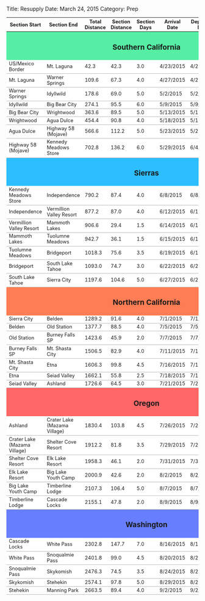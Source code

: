 Title: Resupply
Date: March 24, 2015
Category: Prep

<style>
table {
	font-size: .8rem;
}

tr[id*="-info"] {
	display: none;
    background-color: #F2F2F2 !important;
}

.info-toggle {
	display: table-row;
}

tbody>tr {
    background-color: #FFFFFF !important;
    border-top: 0px solid #b3b3b3 !important;
    border-bottom: 1px solid #b3b3b3 !important;
}

.subhead {
	text-align: center;
    font-size: 1rem;
  	background-color: #FFFFFF !important;
}

#socal-subhead {
    background-color: #56EEA4 !important;
    border-bottom: 0px !important;
}

#sierra-subhead {
    background-color: #2CBEFF !important;
    border-bottom: 0px !important;
}

#norcal-subhead {
    background-color: #FF7D54 !important;
    border-bottom: 0px !important;
}

#or-subhead {
    background-color: #FF6666 !important;
    border-bottom: 0px !important;   
}

#wa-subhead {
    background-color: #677EFE !important;
    border-bottom: 0px !important;   
}

</style>

<table>
    <thead>
        <tr>
            <th title="Field #1">Section Start</th>
            <th title="Field #2">Section End</th>
            <th title="Field #3">Total Distance</th>
            <th title="Field #4">Section Distance</th>
            <th title="Field #5">Section Days</th>
            <th title="Field #6">Arrival Date</th>
            <th title="Field #7">Departure Date</th>
            <th title="Field #8">Average Distance/day</th>
            <th nowrap id="toggle-all" title="Field #9">Buy or Mail <span class="fa-chevron-down fa"></span></th>
        </tr>
    </thead>
    <tbody>
		<tr class="subhead" id="socal-subhead">
        	<td colspan="9"><h3>Southern California</h3></td>
        </tr>
        <tr class="city ca odd" id="laguna">
            <td>US/Mexico Border</td>
            <td>Mt. Laguna</td>
            <td>42.3</td>
            <td>42.3</td>
            <td>3.0</td>
            <td>4/23/2015</td>
            <td>4/23/2015</td>
            <td>14.7</td>
            <td>B <span class="fa-chevron-down fa"></span></td>
        </tr>
        <tr id="laguna-info">
            <td colspan="3">.4 miles off trail</td>
            <td colspan="3">Small grocery store <br> Open 9AM - 5PM</td>
            <td colspan="3"></td>
        </tr>
        <tr class="mail city ca" id="warner-springs">
            <td>Mt. Laguna</td>
            <td>Warner Springs</td>
            <td>109.6</td>
            <td>67.3</td>
            <td>4.0</td>
            <td>4/27/2015</td>
            <td>4/27/2015</td>
            <td>16.5</td>
            <td>M <span class="fa-chevron-down fa"></span></td>
        </tr>
        <tr id="warner-springs-info">
            <td colspan="3">1.2 miles off trail</td>
            <td colspan="3">Small hiker store at Resource Center <br> (760) 782-0670</td>
            <td colspan="3">General Delivery <br> Warner Springs, CA 92086 <br> M-F 8AM - 4PM S 8AM - 1:30PM</td>
        </tr>
        <tr class="city ca odd" id="idyllwild">
            <td>Warner Springs</td>
            <td>Idyllwild</td>
            <td>178.6</td>
            <td>69.0</td>
            <td>5.0</td>
            <td>5/2/2015</td>
            <td>5/2/2015</td>
            <td>14.4</td>
            <td>B <span class="fa-chevron-down fa"></span></td>
        </tr>
        <tr id="idyllwild-info">
            <td colspan="3">Leave PCT at Saddle Junction <br> Take 2.5 mile side trail <br> Then hitch 2.6 miles</td>
            <td colspan="3">Village Market <br> Fairway Foods</td>
            <td colspan="3"></td>
        </tr>
        <tr class="city ca" id="big-bear">
            <td>Idyllwild</td>
            <td>Big Bear City</td>
            <td>274.1</td>
            <td>95.5</td>
            <td>6.0</td>
            <td>5/9/2015</td>
            <td>5/9/2015</td>
            <td>14.8</td>
            <td>B <span class="fa-chevron-down fa"></span></td>
        </tr>
        <tr id="big-bear-info">
            <td colspan="3">From Hwy 18 <br> 5 mile hitch</td>
            <td colspan="3">Big Bear City Market <br> Vons <br> Stater Brothers</td>
            <td colspan="3"></td>
        </tr>
        <tr class="city ca odd" id="wrightwood">
            <td>Big Bear City</td>
            <td>Wrightwood</td>
            <td>363.6</td>
            <td>89.5</td>
            <td>5.0</td>
            <td>5/13/2015</td>
            <td>5/13/2015</td>
            <td>19.2</td>
            <td>B <span class="fa-chevron-down fa"></span></td>
        </tr>
        <tr id="wrightwood-info">
            <td colspan="3">From Hwy 2 <br> 5 mile hitch</td>
            <td colspan="3">Jensen's Supermarket</td>
            <td colspan="3"></td>
        </tr>
        <tr class="city ca" id="agua-dulce">
            <td>Wrightwood</td>
            <td>Agua Dulce</td>
            <td>454.4</td>
            <td>90.8</td>
            <td>4.0</td>
            <td>5/18/2015</td>
            <td>5/18/2015</td>
            <td>21.8</td>
            <td>B <span class="fa-chevron-down fa"></span></td>
        </tr>
        <tr id="agua-dulce-info">
            <td colspan="3">On trail</td>
            <td colspan="3">Large Market: <br> Sweetwater Farms</td>
            <td colspan="3"></td>
        </tr>
        <tr class="city ca odd" id="mojave">
            <td>Agua Dulce</td>
            <td>Highway 58 (Mojave)</td>
            <td>566.6</td>
            <td>112.2</td>
            <td>5.0</td>
            <td>5/23/2015</td>
            <td>5/23/2015</td>
            <td>22.0</td>
            <td>B <span class="fa-chevron-down fa"></span></td>
        </tr>
        <tr id="mojave-info">
            <td colspan="3">11 mile hitch</td>
            <td colspan="3">Vons Supermarket</td>
            <td colspan="3"></td>
        </tr>
        <tr class="city ca" id="kennedy-meadows">
            <td>Highway 58 (Mojave)</td>
            <td>Kennedy Meadows Store</td>
            <td>702.8</td>
            <td>136.2</td>
            <td>6.0</td>
            <td>5/29/2015</td>
            <td>6/4/2015</td>
            <td>21.9</td>
            <td>B <span class="fa-chevron-down fa"></span></td>
        </tr>
        <tr id="kennedy-meadows-info">
            <td colspan="3">.7 mile off trail</td>
            <td colspan="3"><strong>Leaving trail for wedding. <br> Will resupply at home.</strong></td>
            <td colspan="3"></td>
        </tr>
        <tr class="subhead" id="sierra-subhead">
            <td colspan="9"><h3>Sierras</h3></td>
        </tr>
        <tr class="city ca odd" id="independence">
            <td>Kennedy Meadows Store</td>
            <td>Independence</td>
            <td>790.2</td>
            <td>87.4</td>
            <td>4.0</td>
            <td>6/8/2015</td>
            <td>6/8/2015</td>
            <td>20.8</td>
            <td>B <span class="fa-chevron-down fa"></span></td>
        </tr>
        <tr id="independence-info">
            <td colspan="3">7.5 mile hike over Kearsarge Pass <br> Then 13 mile hitch from trailhead</td>
            <td colspan="3">Decent Chevron supply</td>
            <td colspan="3">General Delivery <br> Independence, CA 93526 <br> M-F 9:30AM - 12:45PM and 1:15PM - 4PM</td>
        </tr>
        <tr class="mail city ca" id="vvr">
            <td>Independence</td>
            <td>Vermillion Valley Resort</td>
            <td>877.2</td>
            <td>87.0</td>
            <td>4.0</td>
            <td>6/12/2015</td>
            <td>6/12/2015</td>
            <td>20.6</td>
            <td>M <span class="fa-chevron-down fa"></span></td>
        </tr>
        <tr id="vvr-info">
            <td colspan="3">1.5 mile side trail <br> Then take ferry across lake</td>
            <td colspan="3"><strong>Package fee $20 with 25 pound limit <br>Must have name and ETA on all sides. <br> UPS ONLY</strong></td>
            <td colspan="3">Vermilion Valley Resort <br> c/o Rancheria Garage <br> 62311 Huntington Lake Road <br> Lakeshore, CA 93634</td>
        </tr>
        <tr class="city ca odd" id="mammoth">
            <td>Vermillion Valley Resort</td>
            <td>Mammoth Lakes</td>
            <td>906.6</td>
            <td>29.4</td>
            <td>1.5</td>
            <td>6/14/2015</td>
            <td>6/14/2015</td>
            <td>21.0</td>
            <td>B <span class="fa-chevron-down fa"></span></td>
        </tr>
        <tr id="mammoth-info">
            <td colspan="3">8 mile bus ride or hitch</td>
            <td colspan="3">Vons Supermarket</td>
            <td colspan="3"></td>
        </tr>
        <tr class="city ca" id="tuolumne">
            <td>Mammoth Lakes</td>
            <td>Tuolumne Meadows</td>
            <td>942.7</td>
            <td>36.1</td>
            <td>1.5</td>
            <td>6/15/2015</td>
            <td>6/15/2015</td>
            <td>21.6</td>
            <td>B <span class="fa-chevron-down fa"></span></td>
        </tr>
        <tr id="tuolumne-info">
            <td colspan="3">.2 mile off trail</td>
            <td colspan="3">Tuolumne Store<br> 9AM - 8PM</td>
            <td colspan="3"></td>
        </tr>
        <tr class="city ca odd" id="bridgeport">
            <td>Tuolumne Meadows</td>
            <td>Bridgeport</td>
            <td>1018.3</td>
            <td>75.6</td>
            <td>3.5</td>
            <td>6/19/2015</td>
            <td>6/19/2015</td>
            <td>20.8</td>
            <td>B? <span class="fa-chevron-down fa"></span></td>
        </tr>
        <tr id="bridgeport-info">
            <td colspan="3">30 mile hitch on Hwy 108 East then Hwy 395 South</td>
            <td colspan="3">Bridgeport General Store</td>
            <td colspan="3"></td>
        </tr>
        <tr class="city ca" id="tahoe">
            <td>Bridgeport</td>
            <td>South Lake Tahoe</td>
            <td>1093.0</td>
            <td>74.7</td>
            <td>3.0</td>
            <td>6/22/2015</td>
            <td>6/22/2015</td>
            <td>20.3</td>
            <td>B <span class="fa-chevron-down fa"></span></td>
        </tr>
        <tr id="tahoe-info">
            <td colspan="3">9 mile hitch from Hwy 50</td>
            <td colspan="3">Raley's Supermarket<br> Safeway</td>
            <td colspan="3"></td>
        </tr>
        <tr class="city ca odd" id="sierra-city">
            <td>South Lake Tahoe</td>
            <td>Sierra City</td>
            <td>1197.6</td>
            <td>104.6</td>
            <td>5.0</td>
            <td>6/27/2015</td>
            <td>6/27/2015</td>
            <td>22.1</td>
            <td>B <span class="fa-chevron-down fa"></span></td>
        </tr>
        <tr id="sierra-city-info">
            <td colspan="3">1.5 mile hitch or walk on Hwy 49</td>
            <td colspan="3">Good resupply at <br> Country Store Grocery</td>
            <td colspan="3"></td>
        </tr>
        <tr class="subhead" id="norcal-subhead">
            <td colspan="9"><h3>Northern California</h3></td>
        </tr>
        <tr class="mail city ca" id="belden">
            <td>Sierra City</td>
            <td>Belden</td>
            <td>1289.2</td>
            <td>91.6</td>
            <td>4.0</td>
            <td>7/1/2015</td>
            <td>7/1/2015</td>
            <td>21.8</td>
            <td>M <span class="fa-chevron-down fa"></span></td>
        </tr>
        <tr id="belden-info">
            <td colspan="3">1 mile off trail to <br> The Brattens at Little Haven</td>
            <td colspan="3"></td>
            <td colspan="3">c/o The Braatens at Little Haven <br> PO Box 4 <br> Belden, CA 95915</td>
        </tr>
        <tr class="mail city ca odd" id="old-station">
            <td>Belden</td>
            <td>Old Station</td>
            <td>1377.7</td>
            <td>88.5</td>
            <td>4.0</td>
            <td>7/5/2015</td>
            <td>7/5/2015</td>
            <td>21.8</td>
            <td nowrap>B/M <span class="fa-chevron-down fa"></span></td>
        </tr>
        <tr id="old-station-info">
            <td colspan="3">.3 miles off trail</td>
            <td colspan="3">Hat Creek Store (limited)</td>
            <td colspan="3">General Delivery <br> Old Station, CA 96071 <br> M-F 8:30AM - 4:30PM S 1PM - 3PM</td>
        </tr>
        <tr class="mail city ca" id="burney-falls">
            <td>Old Station</td>
            <td>Burney Falls SP</td>
            <td>1423.6</td>
            <td>45.9</td>
            <td>2.0</td>
            <td>7/7/2015</td>
            <td>7/7/2015</td>
            <td>24.0</td>
            <td>M <span class="fa-chevron-down fa"></span></td>
        </tr>
        <tr id="burney-falls-info">
            <td colspan="3">On trail</td>
            <td colspan="3">Limited snacks at park store <br> <strong>$5 fee for packages <br> UPS ONLY </strong></td>
            <td colspan="3">c/o Burney Park Camp Store <br> McArthur Burney Falls State Park <br> 24900 State Highway 89 <br> Burney, CA 96013</td>
        </tr>
        <tr class="city ca odd" id="shasta">
            <td>Burney Falls SP</td>
            <td>Mt. Shasta City</td>
            <td>1506.5</td>
            <td>82.9</td>
            <td>4.0</td>
            <td>7/11/2015</td>
            <td>7/11/2015</td>
            <td>22.3</td>
            <td>B <span class="fa-chevron-down fa"></span></td>
        </tr>
        <tr id="shasta-info">
            <td colspan="3">15 mile hitch on I5</td>
            <td colspan="3">Ray's Food Place Supermarket</td>
            <td colspan="3"></td>
        </tr>
        <tr class="city ca" id="etna">
            <td>Mt. Shasta City</td>
            <td>Etna</td>
            <td>1606.3</td>
            <td>99.8</td>
            <td>4.5</td>
            <td>7/16/2015</td>
            <td>7/16/2015</td>
            <td>21.9</td>
            <td>B <span class="fa-chevron-down fa"></span></td>
        </tr>
        <tr id="etna-info">
            <td colspan="3">10 mile hitch on Sawyers Bar Road from Etna Summit</td>
            <td colspan="3">Ray's Food Place Supermarket</td>
            <td colspan="3"></td>
        </tr>
        <tr class="city ca odd" id="seiad">
            <td>Etna</td>
            <td>Seiad Valley</td>
            <td>1662.1</td>
            <td>55.8</td>
            <td>2.5</td>
            <td>7/18/2015</td>
            <td>7/18/2015</td>
            <td>22.9</td>
            <td>B <span class="fa-chevron-down fa"></span></td>
        </tr>
        <tr id="seiad-info">
            <td colspan="3">On trail</td>
            <td colspan="3">Seiad Valley Store <br> Large convenience store <br> 6AM - 8PM</td>
            <td colspan="3"></td>
        </tr>
        <tr class="city ca" id="ashland">
            <td>Seiad Valley</td>
            <td>Ashland</td>
            <td>1726.6</td>
            <td>64.5</td>
            <td>3.0</td>
            <td>7/21/2015</td>
            <td>7/21/2015</td>
            <td>20.9</td>
            <td>B <span class="fa-chevron-down fa"></span></td>
        </tr>
        <tr id="ashland-info">
            <td colspan="3">13 mile hitch on Hwy 99 and I5</td>
            <td colspan="3">Safeway <br> Albertson's</td>
            <td colspan="3"></td>
        </tr>
        <tr class="subhead" id="or-subhead">
            <td colspan="9"><h3>Oregon</h3></td>
        </tr>
        <tr class="mail city or odd" id="crater-lake">
            <td>Ashland</td>
            <td>Crater Lake (Mazama Village)</td>
            <td>1830.4</td>
            <td>103.8</td>
            <td>4.5</td>
            <td>7/26/2015</td>
            <td>7/26/2015</td>
            <td>22.5</td>
            <td>M <span class="fa-chevron-down fa"></span></td>
        </tr>
        <tr id="crater-lake-info">
            <td colspan="3">1.3 mile walk</td>
            <td colspan="3"><strong>Store accepts USPS or UPS <br> 7AM - 9PM</strong></td>
            <td colspan="3">c/o Crater Lake Mazama Camp Store <br> Mazama Village <br> Crater Lake, OR 97604</td>
        </tr>
        <tr class="mail city or" id="shelter-cove">
            <td>Crater Lake (Mazama Village)</td>
            <td>Shelter Cove Resort</td>
            <td>1912.2</td>
            <td>81.8</td>
            <td>3.5</td>
            <td>7/29/2015</td>
            <td>7/29/2015</td>
            <td>22.6</td>
            <td>M <span class="fa-chevron-down fa"></span></td>
        </tr>
        <tr id="shelter-cove-info">
            <td colspan="3">1.4 mile walk</td>
            <td colspan="3"><strong>UPS ONLY <br> SUN-TH 6:30AM - 7PM <br> F-S 6:30AM - 8PM</strong></td>
            <td colspan="3">c/o Shelter Cove Resort <br> 27600 West Odell Lake Rd. <br> Crescent, OR 97733</td>
        </tr>
        <tr class="mail city or odd" id="elk-lake">
            <td>Shelter Cove Resort</td>
            <td>Elk Lake Resort</td>
            <td>1958.3</td>
            <td>46.1</td>
            <td>2.0</td>
            <td>7/31/2015</td>
            <td>7/31/2015</td>
            <td>22.8</td>
            <td>M <span class="fa-chevron-down fa"></span></td>
        </tr>
        <tr id="elk-lake-info">
            <td colspan="3">1 mile side trail</td>
            <td colspan="3"><strong>UPS or FEDEX ONLY <br> $5 fee <br> 9AM - 8PM</strong></td>
            <td colspan="3">c/o Elk Lake Resort <br> 60000 Cascade Lakes Hwy <br> Bend, OR 97701</td>
        </tr>
        <tr class="mail city or" id="blyc">
            <td>Elk Lake Resort</td>
            <td>Big Lake Youth Camp</td>
            <td>2000.9</td>
            <td>42.6</td>
            <td>2.0</td>
            <td>8/2/2015</td>
            <td>8/2/2015</td>
            <td>22.6</td>
            <td>M <span class="fa-chevron-down fa"></span></td>
        </tr>
        <tr id="blyc-info">
            <td colspan="3">.7 miles off trail</td>
            <td colspan="3"><strong>Accepts USPS and UPS</strong></td>
            <td colspan="3">c/o Big Lake Youth Camp <br> 13100 Highway 20 <br> Sisters, OR 97759</td>
        </tr>
        <tr class="mail city or odd" id="timberline">
            <td>Big Lake Youth Camp</td>
            <td>Timberline Lodge</td>
            <td>2107.3</td>
            <td>106.4</td>
            <td>5.0</td>
            <td>8/7/2015</td>
            <td>8/7/2015</td>
            <td>22.1</td>
            <td>M <span class="fa-chevron-down fa"></span></td>
        </tr>
        <tr id="timberline-info">
            <td colspan="3">On trail</td>
            <td colspan="3"><strong>$5 fee <br> "Hold for PCT Hiker" must be on box</strong></td>
            <td colspan="3">c/o Timberline Lodge Ski Area<br> 27500 E. Timberline Rd. <br> WY'East Store <br> Timberline Lodge, OR 97028</td>
        </tr>
        <tr class="city or" id="cascade-locks">
            <td>Timberline Lodge</td>
            <td>Cascade Locks</td>
            <td>2155.1</td>
            <td>47.8</td>
            <td>2.0</td>
            <td>8/9/2015</td>
            <td>8/9/2015</td>
            <td>22.6</td>
            <td>B <span class="fa-chevron-down fa"></span></td>
        </tr>
        <tr id="cascade-locks-info">
            <td colspan="3">On trail</td>
            <td colspan="3">Columbia Grocery</td>
            <td colspan="3"></td>
        </tr>
        <tr class="subhead" id="wa-subhead">
            <td colspan="9"><h3>Washington</h3></td>
        </tr>
        <tr class="mail city wa odd" id="white-pass">
            <td>Cascade Locks</td>
            <td>White Pass</td>
            <td>2302.8</td>
            <td>147.7</td>
            <td>7.0</td>
            <td>8/16/2015</td>
            <td>8/16/2015</td>
            <td>21.3</td>
            <td>M <span class="fa-chevron-down fa"></span></td>
        </tr>
        <tr id="white-pass-info">
            <td colspan="3">.7 miles off trail</td>
            <td colspan="3"></td>
            <td colspan="3">c/o White Pass Rural Branch PO <br> at the Kracker Barrel Store <br> 48851 US Highway 12 <br> Naches, WA 98937</td>
        </tr>
        <tr class="mail city wa" id="snoqualmie">
            <td>White Pass</td>
            <td>Snoqualmie Pass</td>
            <td>2401.8</td>
            <td>99.0</td>
            <td>4.5</td>
            <td>8/20/2015</td>
            <td>8/20/2015</td>
            <td>22.4</td>
            <td>M <span class="fa-chevron-down fa"></span></td>
        </tr>
        <tr id="snoqualmie-info">
            <td colspan="3">.3 miles off trail</td>
            <td colspan="3">Chevron accepts packages, no charge</td>
            <td colspan="3">General Delivery <br> c/o Chevron Station <br> Snoqualmie Pass, WA 98068</td>
        </tr>
        <tr class="mail city wa odd" id="skykomish">
            <td>Snoqualmie Pass</td>
            <td>Skykomish</td>
            <td>2476.3</td>
            <td>74.5</td>
            <td>3.5</td>
            <td>8/24/2015</td>
            <td>8/24/2015</td>
            <td>20.4</td>
            <td>M <span class="fa-chevron-down fa"></span></td>
        </tr>
        <tr id="skykomish-info">
            <td colspan="3">16 mile hitch from Stevens Pass on Hwy 2</td>
            <td colspan="3"></td>
            <td colspan="3">General Delivery <br> Skykomish, WA 98288 <br> M-F 8AM - 11:30AM and 12M-3:45PM</td>
        </tr>
        <tr class="mail city wa" id="stehekin">
            <td>Skykomish</td>
            <td>Stehekin</td>
            <td>2574.1</td>
            <td>97.8</td>
            <td>5.0</td>
            <td>8/29/2015</td>
            <td>8/29/2015</td>
            <td>20.6</td>
            <td>M <span class="fa-chevron-down fa"></span></td>
        </tr>
        <tr id="stehekin-info">
            <td colspan="3">11 mile bus ride</td>
            <td colspan="3"></td>
            <td colspan="3">General Delivery <br> Stehekin, WA 98852 <br> M-F 10AM - 4PM S 11AM - 1PM</td>
        </tr>
        <tr class="mail city wa odd" id="manning">
            <td>Stehekin</td>
            <td>Manning Park</td>
            <td>2663.5</td>
            <td>89.4</td>
            <td>4.0</td>
            <td>9/2/2015</td>
            <td>9/2/2015</td>
            <td>21.1</td>
            <td>B <span class="fa-chevron-down fa"></span></td>
        </tr>
        <tr id="manning-info">
            <td colspan="3">.9 miles off trail</td>
            <td colspan="3">Conveniance store at Lodge</td>
            <td colspan="3"></td>
        </tr>
    </tbody>
</table>
<script>
$( ".city" ).click(function() {
  $( this ).next().toggle();
});

$( "#toggle-all" ).click(function() {
    $( ".city" ).next().toggle();
});
</script>